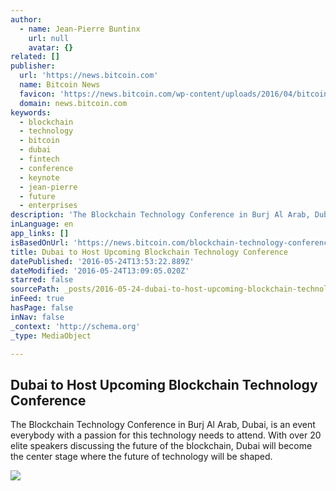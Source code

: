 ```yaml
---
author:
  - name: Jean-Pierre Buntinx
    url: null
    avatar: {}
related: []
publisher:
  url: 'https://news.bitcoin.com'
  name: Bitcoin News
  favicon: 'https://news.bitcoin.com/wp-content/uploads/2016/04/bitcoin_fav.png'
  domain: news.bitcoin.com
keywords:
  - blockchain
  - technology
  - bitcoin
  - dubai
  - fintech
  - conference
  - keynote
  - jean-pierre
  - future
  - enterprises
description: 'The Blockchain Technology Conference in Burj Al Arab, Dubai, is an event everybody with a passion for this technology needs to attend. With over 20 elite speakers discussing the future of the blockchain, Dubai will become the center stage where the future of technology will be shaped.'
inLanguage: en
app_links: []
isBasedOnUrl: 'https://news.bitcoin.com/blockchain-technology-conference-dubai/'
title: Dubai to Host Upcoming Blockchain Technology Conference
datePublished: '2016-05-24T13:53:22.889Z'
dateModified: '2016-05-24T13:09:05.020Z'
starred: false
sourcePath: _posts/2016-05-24-dubai-to-host-upcoming-blockchain-technology-conference.md
inFeed: true
hasPage: false
inNav: false
_context: 'http://schema.org'
_type: MediaObject

---
```

<article style=""><h1>Dubai to Host Upcoming Blockchain Technology Conference</h1><p>The Blockchain Technology Conference in Burj Al Arab, Dubai, is an event everybody with a passion for this technology needs to attend. With over 20 elite speakers discussing the future of the blockchain, Dubai will become the center stage where the future of technology will be shaped.</p><img src="https://news.bitcoin.com/wp-content/uploads/2016/05/shutterstock_255209224.jpg" /></article>
